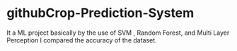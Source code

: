 # githubCrop-Prediction-System
It a ML project basically by the use of SVM , Random Forest, and Multi Layer Perception I compared the accuracy of the dataset.
